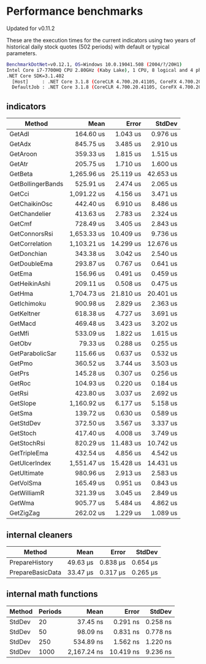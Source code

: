 # Performance benchmarks

Updated for v0.11.2

These are the execution times for the current indicators using two years of historical daily stock quotes (502 periods) with default or typical parameters.

``` bash
BenchmarkDotNet=v0.12.1, OS=Windows 10.0.19041.508 (2004/?/20H1)
Intel Core i7-7700HQ CPU 2.80GHz (Kaby Lake), 1 CPU, 8 logical and 4 physical cores
.NET Core SDK=3.1.402
  [Host]     : .NET Core 3.1.8 (CoreCLR 4.700.20.41105, CoreFX 4.700.20.41903), X64 RyuJIT
  DefaultJob : .NET Core 3.1.8 (CoreCLR 4.700.20.41105, CoreFX 4.700.20.41903), X64 RyuJIT
```

## indicators

|                   Method |        Mean |     Error |    StdDev |
|------------------------- |------------:|----------:|----------:|
|                   GetAdl |   164.60 us |  1.043 us |  0.976 us |
|                   GetAdx |   845.75 us |  3.485 us |  2.910 us |
|                 GetAroon |   359.33 us |  1.815 us |  1.515 us |
|                   GetAtr |   205.75 us |  1.710 us |  1.600 us |
|                  GetBeta | 1,265.96 us | 25.119 us | 42.653 us |
|        GetBollingerBands |   525.91 us |  2.474 us |  2.065 us |
|                   GetCci | 1,091.22 us |  4.156 us |  3.471 us |
|            GetChaikinOsc |   442.40 us |  6.910 us |  8.486 us |
|            GetChandelier |   413.63 us |  2.783 us |  2.324 us |
|                   GetCmf |   728.49 us |  3.405 us |  2.843 us |
|            GetConnorsRsi | 1,653.33 us | 10.409 us |  9.736 us |
|           GetCorrelation | 1,103.21 us | 14.299 us | 12.676 us |
|              GetDonchian |   343.38 us |  3.042 us |  2.540 us |
|             GetDoubleEma |   293.87 us |  0.767 us |  0.641 us |
|                   GetEma |   156.96 us |  0.491 us |  0.459 us |
|            GetHeikinAshi |   209.11 us |  0.508 us |  0.475 us |
|                   GetHma | 1,704.73 us | 21.810 us | 20.401 us |
|              GetIchimoku |   900.98 us |  2.829 us |  2.363 us |
|               GetKeltner |   618.38 us |  4.727 us |  3.691 us |
|                  GetMacd |   469.48 us |  3.423 us |  3.202 us |
|                   GetMfi |   533.09 us |  1.822 us |  1.615 us |
|                   GetObv |    79.33 us |  0.288 us |  0.255 us |
|          GetParabolicSar |   115.66 us |  0.637 us |  0.532 us |
|                   GetPmo |   360.52 us |  3.744 us |  3.503 us |
|                   GetPrs |   145.28 us |  0.307 us |  0.256 us |
|                   GetRoc |   104.93 us |  0.220 us |  0.184 us |
|                   GetRsi |   423.80 us |  3.037 us |  2.692 us |
|                 GetSlope | 1,160.92 us |  6.177 us |  5.158 us |
|                   GetSma |   139.72 us |  0.630 us |  0.589 us |
|                GetStdDev |   372.50 us |  3.567 us |  3.337 us |
|                 GetStoch |   417.40 us |  4.008 us |  3.749 us |
|              GetStochRsi |   820.29 us | 11.483 us | 10.742 us |
|             GetTripleEma |   432.54 us |  4.856 us |  4.542 us |
|            GetUlcerIndex | 1,551.47 us | 15.428 us | 14.431 us |
|              GetUltimate |   980.96 us |  2.913 us |  2.583 us |
|                GetVolSma |   165.49 us |  0.951 us |  0.843 us |
|              GetWilliamR |   321.39 us |  3.045 us |  2.849 us |
|                   GetWma |   905.77 us |  5.484 us |  4.862 us |
|                GetZigZag |   262.02 us |  1.229 us |  1.089 us |

## internal cleaners

|           Method |     Mean |    Error |   StdDev |
|----------------- |---------:|---------:|---------:|
|   PrepareHistory | 49.63 μs | 0.838 μs | 0.654 μs |
| PrepareBasicData | 33.47 μs | 0.317 μs | 0.265 μs |

## internal math functions

| Method | Periods |        Mean |     Error |   StdDev |
|------- |-------- |------------:|----------:|---------:|
| StdDev |      20 |    37.45 ns |  0.291 ns | 0.258 ns |
| StdDev |      50 |    98.09 ns |  0.831 ns | 0.778 ns |
| StdDev |     250 |   534.89 ns |  1.562 ns | 1.220 ns |
| StdDev |    1000 | 2,167.24 ns | 10.419 ns | 9.236 ns |
